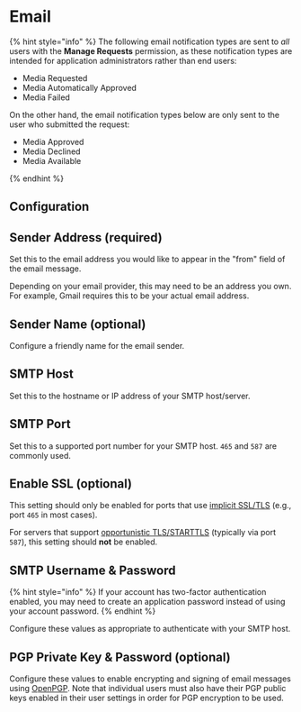 # Email

{% hint style="info" %}
The following email notification types are sent to _all_ users with the **Manage Requests** permission, as these notification types are intended for application administrators rather than end users:

- Media Requested
- Media Automatically Approved
- Media Failed

On the other hand, the email notification types below are only sent to the user who submitted the request:

- Media Approved
- Media Declined
- Media Available

{% endhint %}

## Configuration

## Sender Address (required)

Set this to the email address you would like to appear in the "from" field of the email message.

Depending on your email provider, this may need to be an address you own. For example, Gmail requires this to be your actual email address.

## Sender Name (optional)

Configure a friendly name for the email sender.

## SMTP Host

Set this to the hostname or IP address of your SMTP host/server.

## SMTP Port

Set this to a supported port number for your SMTP host. `465` and `587` are commonly used.

## Enable SSL (optional)

This setting should only be enabled for ports that use [implicit SSL/TLS](https://tools.ietf.org/html/rfc8314) (e.g., port `465` in most cases).

For servers that support [opportunistic TLS/STARTTLS](https://en.wikipedia.org/wiki/Opportunistic_TLS) (typically via port `587`), this setting should **not** be enabled.

## SMTP Username & Password

{% hint style="info" %}
If your account has two-factor authentication enabled, you may need to create an application password instead of using your account password.
{% endhint %}

Configure these values as appropriate to authenticate with your SMTP host.

## PGP Private Key & Password (optional)

Configure these values to enable encrypting and signing of email messages using [OpenPGP](https://www.openpgp.org/). Note that individual users must also have their PGP public keys enabled in their user settings in order for PGP encryption to be used.
